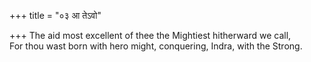 +++
title = "०३ आ तेऽवो"

+++
The aid most excellent of thee the Mightiest hitherward we call,  
     For thou wast born with hero might, conquering, Indra, with the Strong.